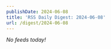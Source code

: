 ```yaml
---
publishDate: 2024-06-08
title: 'RSS Daily Digest: 2024-06-08'
url: /digest/2024-06-08
---
```


_No feeds today!_
